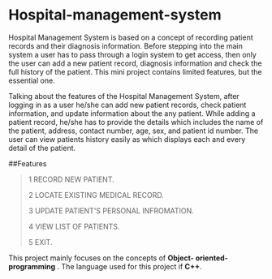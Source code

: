# Hospital-management-system

Hospital Management System is based on a concept of recording patient records and their diagnosis information. Before stepping into the main system a user has to pass through a login system to get access, then only the user can add a new patient record, diagnosis information and check the full history of the patient. This mini project contains limited features, but the essential one.

Talking about the features of the Hospital Management System, after logging in as a user he/she can add new patient records, check patient information, and update information about the any patient. While adding a patient record, he/she has to provide the details which includes the name of the patient, address, contact number, age, sex, and patient id number.  The user can view patients history easily as which displays each and every detail of the patient.

##Features

>1 RECORD NEW PATIENT.
>
>2 LOCATE EXISTING MEDICAL RECORD.
>   
>3 UPDATE PATIENT'S PERSONAL INFROMATION.
>
>4 VIEW LIST OF PATIENTS.
>
>5 EXIT.

This project mainly focuses on the concepts of **Object- oriented-programming** . The language used for this project if **C++**.
